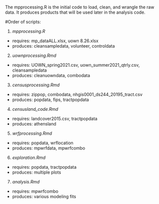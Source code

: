 The mpprocessing.R is the initial code to load, clean, and wrangle the raw data. It produces products that will be used later in the analysis code. 

#Order of scripts:
1. *mpprocessing.R*
 - requires: mp_dataALL.xlsx, uown 8.26.xlsx
 - produces: cleansampledata, volunteer, controldata
2. *uownprocessing.Rmd*
 - requires: UOWN_spring2021.csv, uown_summer2021_qtrly.csv, cleansampledata
 - produces: cleanuowndata, combodata
3. *censusprocessing.Rmd*
 - requires: zippop, combodata, nhgis0001_ds244_20195_tract.csv
 - produces: popdata, fips, tractpopdata
4. *censusland_code.Rmd*
 - requires: landcover2015.csv, tractpopdata
 - produces: athensland
5. *wrfprocessing.Rmd*
 - requires: popdata, wrflocation
 - produces: mpwrfdata, mpwrfcombo
6. *exploration.Rmd*
 - requires: popdata, tractpopdata
 - produces: multiple plots
7. *analysis.Rmd*
 - requires: mpwrfcombo
 - produces: various modeling fits